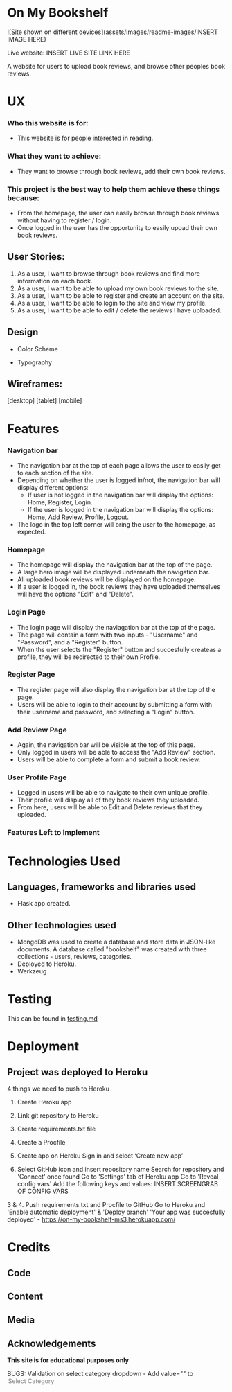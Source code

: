 # On My Bookshelf
![Site shown on different devices](assets/images/readme-images/INSERT IMAGE HERE)

Live website: INSERT LIVE SITE LINK HERE

A website for users to upload book reviews, and browse other peoples book reviews.
 
# UX
 
### Who this website is for:
* This website is for people interested in reading.

### What they want to achieve:
* They want to browse through book reviews, add their own book reviews.

### This project is the best way to help them achieve these things because:
* From the homepage, the user can easily browse through book reviews without having to register / login.
* Once logged in the user has the opportunity to easily upoad their own book reviews.

## User Stories:
1. As a user, I want to browse through book reviews and find more information on each book.
2. As a user, I want to be able to upload my own book reviews to the site.
3. As a user, I want to be able to register and create an account on the site.
4. As a user, I want to be able to login to the site and view my profile.
5. As a user, I want to be able to edit / delete the reviews I have uploaded. 

## Design 
- Color Scheme 

- Typography 
    

## Wireframes:
[desktop]
[tablet]
[mobile]

# Features
### Navigation bar
- The navigation bar at the top of each page allows the user to easily get to each section of the site.
- Depending on whether the user is logged in/not, the navigation bar will display different options:
    * If user is not logged in the navigation bar will display the options: Home, Register, Login.
    * If the user is logged in the navigation bar will display the options: Home, Add Review, Profile, Logout.
- The logo in the top left corner will bring the user to the homepage, as expected.

### Homepage
- The homepage will display the navigation bar at the top of the page.
- A large hero image will be displayed underneath the navigation bar.
- All uploaded book reviews will be displayed on the homepage.
- If a user is logged in, the book reviews they have uploaded themselves will have the options "Edit" and "Delete".

### Login Page
- The login page will display the naviagation bar at the top of the page.
- The page will contain a form with two inputs - "Username" and "Password", and a "Register" button.
- When ths user selects the "Register" button and succesfully createas a profile, they will be redirected to their own Profile.

### Register Page
- The register page will also display the navigation bar at the top of the page.
- Users will be able to login to their account by submitting a form with their username and password, and selecting a "Login" button.

### Add Review Page
- Again, the navigation bar will be visible at the top of this page.
- Only logged in users will be able to access the "Add Review" section.
- Users will be able to complete a form and submit a book review.

### User Profile Page
- Logged in users will be able to navigate to their own unique profile.
- Their profile will display all of they book reviews they uploaded.
- From here, users will be able to Edit and Delete reviews that they uploaded.

### Features Left to Implement


# Technologies Used
## Languages, frameworks and libraries used
- Flask app created.

## Other technologies used
- MongoDB was used to create a database and store data in JSON-like documents. A database called "bookshelf" was created with three
collections - users, reviews, categories.
- Deployed to Heroku.
- Werkzeug

# Testing
This can be found in [testing.md](testing.md)


# Deployment
## Project was deployed to Heroku 

4 things we need to push to Heroku
1.	Create Heroku app
2.	Link git repository to Heroku
3.	Create requirements.txt file
4.	Create a Procfile

1.	Create app on Heroku 
Sign in and select ‘Create new app’

2. Select GitHub icon and insert repository name
Search for repository and 'Connect' once found
Go to 'Settings' tab of Heroku app
Go to 'Reveal config vars'
Add the following keys and values: INSERT SCREENGRAB OF CONFIG VARS

3 & 4. Push requirements.txt and Procfile to GitHub
Go to Heroku and 'Enable automatic deployment' & 'Deploy branch'
'Your app was succesfully deployed' - https://on-my-bookshelf-ms3.herokuapp.com/


# Credits

## Code

## Content

## Media

## Acknowledgements


**This site is for educational purposes only** 

BUGS:
Validation on select category dropdown - Add value="" to <option selected disabled value="">Select Category</option>